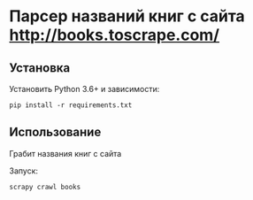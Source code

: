 # Парсер названий книг с сайта http://books.toscrape.com/

## Установка

Установить Python 3.6+ и зависимости:

    pip install -r requirements.txt


## Использование


Грабит названия книг с сайта

Запуск:

    scrapy crawl books

